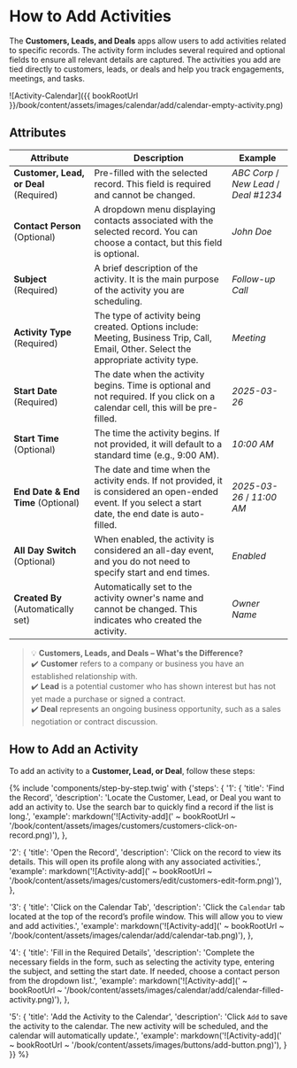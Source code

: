 # How to Add Activities  

The **Customers, Leads, and Deals** apps allow users to add activities related to specific records. The activity form includes several required and optional fields to ensure all relevant details are captured. The activities you add are tied directly to customers, leads, or deals and help you track engagements, meetings, and tasks.  

![Activity-Calendar]({{ bookRootUrl }}/book/content/assets/images/calendar/add/calendar-empty-activity.png)  

## Attributes  

| Attribute               | Description                                                                                   | Example          |
|-------------------------|-----------------------------------------------------------------------------------------------|------------------|
| **Customer, Lead, or Deal** (Required) | Pre-filled with the selected record. This field is required and cannot be changed. | *ABC Corp* / *New Lead* / *Deal #1234* |
| **Contact Person** (Optional) | A dropdown menu displaying contacts associated with the selected record. You can choose a contact, but this field is optional. | *John Doe* |
| **Subject** (Required) | A brief description of the activity. It is the main purpose of the activity you are scheduling. | *Follow-up Call* |
| **Activity Type** (Required) | The type of activity being created. Options include: Meeting, Business Trip, Call, Email, Other. Select the appropriate activity type. | *Meeting* |
| **Start Date** (Required) | The date when the activity begins. Time is optional and not required. If you click on a calendar cell, this will be pre-filled. | *2025-03-26* |
| **Start Time** (Optional) | The time the activity begins. If not provided, it will default to a standard time (e.g., 9:00 AM). | *10:00 AM* |
| **End Date & End Time** (Optional) | The date and time when the activity ends. If not provided, it is considered an open-ended event. If you select a start date, the end date is auto-filled. | *2025-03-26* / *11:00 AM* |
| **All Day Switch** (Optional) | When enabled, the activity is considered an all-day event, and you do not need to specify start and end times. | *Enabled* |
| **Created By** (Automatically set) | Automatically set to the activity owner's name and cannot be changed. This indicates who created the activity. | *Owner Name* |

> 💡 **Customers, Leads, and Deals – What's the Difference?**  
> ✔️ **Customer** refers to a company or business you have an established relationship with.  
> ✔️ **Lead** is a potential customer who has shown interest but has not yet made a purchase or signed a contract.  
> ✔️ **Deal** represents an ongoing business opportunity, such as a sales negotiation or contract discussion.

## How to Add an Activity  

To add an activity to a **Customer, Lead, or Deal**, follow these steps:  

{% include 'components/step-by-step.twig' with {'steps': {
  '1': {
    'title': 'Find the Record',
    'description': 'Locate the Customer, Lead, or Deal you want to add an activity to. Use the search bar to quickly find a record if the list is long.',
    'example': markdown('![Activity-add](' ~ bookRootUrl ~ '/book/content/assets/images/customers/customers-click-on-record.png)'),
  },

  '2': {
    'title': 'Open the Record',
    'description': 'Click on the record to view its details. This will open its profile along with any associated activities.',
    'example': markdown('![Activity-add](' ~ bookRootUrl ~ '/book/content/assets/images/customers/edit/customers-edit-form.png)'),
  },

  '3': {
    'title': 'Click on the Calendar Tab',
    'description': 'Click the `Calendar` tab located at the top of the record’s profile window. This will allow you to view and add activities.',
    'example': markdown('![Activity-add](' ~ bookRootUrl ~ '/book/content/assets/images/calendar/add/calendar-tab.png)'),
  },

  '4': {
    'title': 'Fill in the Required Details',
    'description': 'Complete the necessary fields in the form, such as selecting the activity type, entering the subject, and setting the start date. If needed, choose a contact person from the dropdown list.',
    'example': markdown('![Activity-add](' ~ bookRootUrl ~ '/book/content/assets/images/calendar/add/calendar-filled-activity.png)'),
  },

  '5': {
    'title': 'Add the Activity to the Calendar',
    'description': 'Click `Add` to save the activity to the calendar. The new activity will be scheduled, and the calendar will automatically update.',
    'example': markdown('![Activity-add](' ~ bookRootUrl ~ '/book/content/assets/images/buttons/add-button.png)'),
  }
}} %}  

